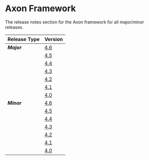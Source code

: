 # Axon Framework

The release notes section for the Axon framework for all major/minor releases.

| Release Type | Version                                    |
|:-------------|:-------------------------------------------|
| _**Major**_  | [4.6](rn-af-major-releases.md#release-4.6) |
|              | [4.5](rn-af-major-releases.md#release-4.5) |
|              | [4.4](rn-af-major-releases.md#release-4.4) |
|              | [4.3](rn-af-major-releases.md#release-4.3) |
|              | [4.2](rn-af-major-releases.md#release-4.2) |
|              | [4.1](rn-af-major-releases.md#release-4.1) |
|              | [4.0](rn-af-major-releases.md#release-4.0) |
| _**Minor**_  | [4.6](rn-af-minor-releases.md#release-4.6) |
|              | [4.5](rn-af-minor-releases.md#release-4.5) |
|              | [4.4](rn-af-minor-releases.md#release-4.4) |
|              | [4.3](rn-af-minor-releases.md#release-4.3) |
|              | [4.2](rn-af-minor-releases.md#release-4.2) |
|              | [4.1](rn-af-minor-releases.md#release-4.1) |
|              | [4.0](rn-af-minor-releases.md#release-4.0) |

